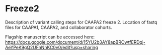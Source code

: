 # Freeze2

Description of variant calling steps for CAAPA2 freeze 2. Location of fastq files for CAAPA1, CAAPA2, and collaborator cohorts.

Flagship manuscript can be accessed here: https://docs.google.com/document/d/15YU2b3AY8apBROwtfERDqj-AeYPeK9gQ2UFnNnKC0v0/edit?usp=sharing
